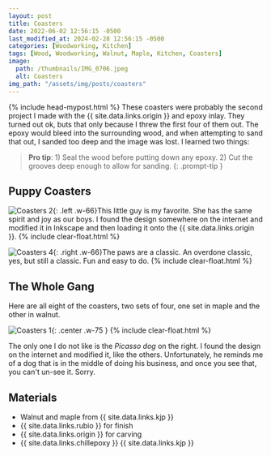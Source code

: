 ```yaml
---
layout: post
title: Coasters
date: 2022-06-02 12:56:15 -0500
last_modified_at: 2024-02-28 12:56:15 -0500
categories: [Woodworking, Kitchen]
tags: [Wood, Woodworking, Walnut, Maple, Kitchen, Coasters]
image:
  path: /thumbnails/IMG_0706.jpeg
  alt: Coasters
img_path: "/assets/img/posts/coasters"
---
```

{% include head-mypost.html %}
These coasters were probably the second project I made with the {{ site.data.links.origin }} and epoxy inlay.  They turned out ok, buts that only because I threw the first four of them out.  The epoxy would bleed into the surrounding wood, and when attempting to sand that out, I sanded too deep and the image was lost.  I learned two things:

>**Pro tip**: 1) Seal the wood before putting down any epoxy. 2) Cut the grooves deep enough to allow for sanding.
{: .prompt-tip }

## Puppy Coasters

![Coasters 2]{: .left .w-66}This little guy is my favorite.  She has the same spirit and joy as our boys.  I found the design somewhere on the internet and modified it in Inkscape and then loading it onto the {{ site.data.links.origin }}.
{% include clear-float.html %}

![Coasters 4]{: .right .w-66}The paws are a classic.  An overdone classic, yes, but still a classic.  Fun and easy to do.
{% include clear-float.html %}

## The Whole Gang
Here are all eight of the coasters, two sets of four, one set in maple and the other in walnut.

![Coasters 1]{: .center .w-75 }
{% include clear-float.html %}

The only one I do not like is the _Picasso dog_ on the right.  I found the design on the internet and modified it, like the others.  Unfortunately, he reminds me of a dog that is in the middle of doing his business, and once you see that, you can't un-see it.  Sorry.
## Materials

- Walnut and maple from {{ site.data.links.kjp }}
- {{ site.data.links.rubio }} for finish
- {{ site.data.links.origin }} for carving
- {{ site.data.links.chillepoxy }} {{ site.data.links.kjp }}

[Coasters 1]: IMG_0701.jpeg
[Coasters 2]: IMG_0703.jpeg
[Coasters 3]: IMG_0706.jpeg
[Coasters 4]: IMG_0708.jpeg
